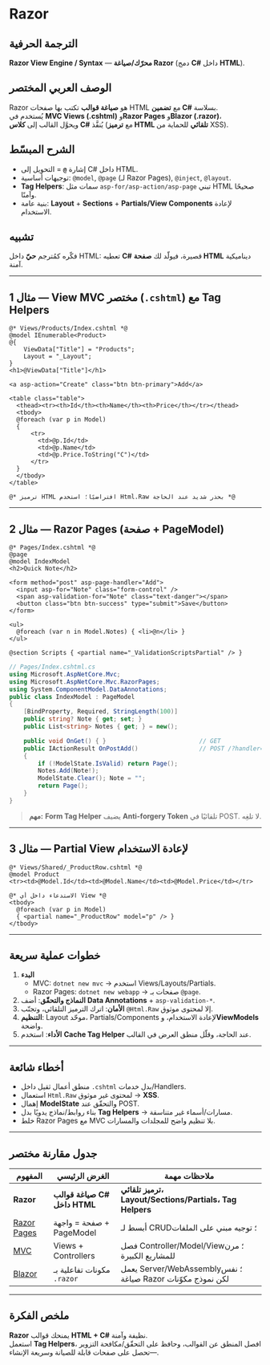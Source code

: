 # **Razor**

## الترجمة الحرفية  
**Razor View Engine / Syntax** — **محرّك/صياغة Razor** (دمج **C#** داخل **HTML**).

## الوصف العربي المختصر  
Razor هو **صياغة قوالب** تكتب بها صفحات HTML مع **تضمين C#** بسلاسة.  
يُستخدم في **MVC Views (.cshtml)** و**Razor Pages** و**Blazor (.razor)**،  
ويحوَّل القالب إلى **كلاس C#** يُنفَّذ (مع **ترميز HTML تلقائي** للحماية من XSS).

## الشرح المبسّط  
- إشارة **`@`** = التحويل إلى C# داخل HTML.  
- توجيهات أساسية: `@model`, `@page` (لـ Razor Pages), `@inject`, `@layout`.  
- **Tag Helpers**: سمات مثل `asp-for/asp-action/asp-page` تبني HTML صحيحًا وآمنًا.  
- بنية عامة: **Layout** + **Sections** + **Partials/View Components** لإعادة الاستخدام.

## تشبيه  
فكّره كمُترجم **حيّ** داخل HTML: تعطيه **C#** قصيرة، فيولّد لك **صفحة HTML** ديناميكية آمنة.

---

## مثال 1 — View MVC مختصر (`.cshtml`) مع Tag Helpers
```cshtml
@* Views/Products/Index.cshtml *@
@model IEnumerable<Product>
@{
    ViewData["Title"] = "Products";
    Layout = "_Layout";
}
<h1>@ViewData["Title"]</h1>

<a asp-action="Create" class="btn btn-primary">Add</a>

<table class="table">
  <thead><tr><th>Id</th><th>Name</th><th>Price</th></tr></thead>
  <tbody>
  @foreach (var p in Model)
  {
      <tr>
        <td>@p.Id</td>
        <td>@p.Name</td>
        <td>@p.Price.ToString("C")</td>
      </tr>
  }
  </tbody>
</table>

@* ترميز HTML افتراضيًا؛ استخدم Html.Raw بحذر شديد عند الحاجة *@
```

---

## مثال 2 — Razor Pages (صفحة + PageModel)
```cshtml
@* Pages/Index.cshtml *@
@page
@model IndexModel
<h2>Quick Note</h2>

<form method="post" asp-page-handler="Add">
  <input asp-for="Note" class="form-control" />
  <span asp-validation-for="Note" class="text-danger"></span>
  <button class="btn btn-success" type="submit">Save</button>
</form>

<ul>
  @foreach (var n in Model.Notes) { <li>@n</li> }
</ul>

@section Scripts { <partial name="_ValidationScriptsPartial" /> }
```

```csharp
// Pages/Index.cshtml.cs
using Microsoft.AspNetCore.Mvc;
using Microsoft.AspNetCore.Mvc.RazorPages;
using System.ComponentModel.DataAnnotations;
public class IndexModel : PageModel
{
    [BindProperty, Required, StringLength(100)]
    public string? Note { get; set; }
    public List<string> Notes { get; } = new();

    public void OnGet() { }                          // GET
    public IActionResult OnPostAdd()                 // POST /?handler=Add
    {
        if (!ModelState.IsValid) return Page();
        Notes.Add(Note!);
        ModelState.Clear(); Note = "";
        return Page();
    }
}
```
> **مهم:** **Form Tag Helper** يضيف **Anti-forgery Token** تلقائيًا في POST. لا تلغِه.

---

## مثال 3 — Partial View لإعادة الاستخدام
```cshtml
@* Views/Shared/_ProductRow.cshtml *@
@model Product
<tr><td>@Model.Id</td><td>@Model.Name</td><td>@Model.Price</td></tr>
```

```cshtml
@* الاستدعاء داخل أي View *@
<tbody>
  @foreach (var p in Model)
  { <partial name="_ProductRow" model="p" /> }
</tbody>
```

---

## خطوات عملية سريعة
1. **البدء**  
   - MVC: `dotnet new mvc` → استخدم Views/Layouts/Partials.  
   - Razor Pages: `dotnet new webapp` → صفحات بـ `@page`.
2. **النماذج والتحقّق**: أضف **Data Annotations** + `asp-validation-*`.  
3. **الأمان**: اترك الترميز التلقائي، وتجنّب `@Html.Raw` إلا لمحتوى موثوق.  
4. **التنظيم**: Layout موحّد، Partials/Components لإعادة الاستخدام، و**ViewModels** واضحة.  
5. **الأداء**: استخدم **Cache Tag Helper** عند الحاجة، وقلّل منطق العرض في القالب.

---

## أخطاء شائعة
- منطق أعمال ثقيل داخل `.cshtml` بدل خدمات/Handlers.  
- استعمال `Html.Raw` لمحتوى غير موثوق → **XSS**.  
- إهمال **ModelState** والتحقّق عند POST.  
- بناء روابط/نماذج يدويًا بدل **Tag Helpers** → مسارات/أسماء غير متناسقة.  
- خلط Razor Pages مع MVC بلا تنظيم واضح للمجلدات والمسارات.

---

## جدول مقارنة مختصر

| المفهوم | الغرض الرئيسي | ملاحظات مهمة |
|---|---|---|
| **Razor** | **صياغة قوالب C# داخل HTML** | **ترميز تلقائي، Layout/Sections/Partials، Tag Helpers** |
| [Razor Pages](razor-pages.md) | صفحة = واجهة + PageModel | أبسط لـ CRUD؛ توجيه مبني على الملفات |
| [MVC](mvc.md) | Views + Controllers | فصل Controller/Model/View؛ مرن للمشاريع الكبيرة |
| [Blazor](blazor.md) | مكونات تفاعلية بـ `.razor` | يعمل Server/WebAssembly؛ نفس صياغة Razor لكن نموذج مكوّنات |

---

## ملخص الفكرة  
**Razor** يمنحك قوالب **HTML + C#** نظيفة وآمنة.  
استعمل **Tag Helpers**، افصل المنطق عن القوالب، وحافظ على التحقّق/مكافحة التزوير—تحصل على صفحات قابلة للصيانة وسريعة الإنشاء.
